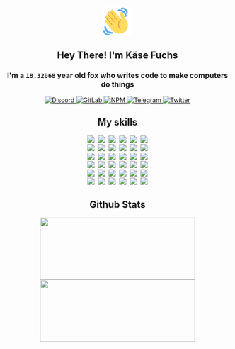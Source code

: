 <div><p align=center><img src=./resources/images/wave.gif width=64px height=64px></p><h2 align=center>Hey There! I'm Käse Fuchs</h2><h3 align=center>I'm a <code>18.32068</code> year old fox who writes code to make computers do things</h3><p align=center><a href=https://discord.com/users/507526681125322772><img alt=Discord src="https://img.shields.io/badge/Discord-5865F2?logo=discord&logoColor=white&style=flat-square#08efd7b26b1ed965eb0db82916aad8fb"> </a><a href=https://gitlab.com/kasefuchs><img alt=GitLab src="https://img.shields.io/badge/GitLab-330F63?logo=gitlab&logoColor=white&style=flat-square#08efd7b26b1ed965eb0db82916aad8fb"> </a><a href=https://npmjs.com/~kasefuchs><img alt=NPM src="https://img.shields.io/badge/NPM-CB3837?logo=npm&logoColor=white&style=flat-square#08efd7b26b1ed965eb0db82916aad8fb"> </a><a href=https://t.me/kasefuchs><img alt=Telegram src="https://img.shields.io/badge/Telegram-2CA5E0?logo=telegram&logoColor=white&style=flat-square#08efd7b26b1ed965eb0db82916aad8fb"> </a><a href=https://twitter.com/kasefuchs><img alt=Twitter src="https://img.shields.io/badge/Twitter-1DA1F2?logo=twitter&logoColor=white&style=flat-square#08efd7b26b1ed965eb0db82916aad8fb"></a></p><h2 align=center>My skills</h2><p align=center><a href=https://aws.amazon.com/ ><picture><source srcset="https://skillicons.dev/icons?i=aws&theme=dark#08efd7b26b1ed965eb0db82916aad8fb" media="(prefers-color-scheme: dark)"><source srcset="https://skillicons.dev/icons?i=aws&theme=light#08efd7b26b1ed965eb0db82916aad8fb" media="(prefers-color-scheme: light), (prefers-color-scheme: no-preference)"><img src="https://skillicons.dev/icons?i=aws&theme=light#08efd7b26b1ed965eb0db82916aad8fb"></picture></a>&nbsp;&nbsp;<a href=https://en.wikipedia.org/wiki/Bash_(Unix_shell)><picture><source srcset="https://skillicons.dev/icons?i=bash&theme=dark#08efd7b26b1ed965eb0db82916aad8fb" media="(prefers-color-scheme: dark)"><source srcset="https://skillicons.dev/icons?i=bash&theme=light#08efd7b26b1ed965eb0db82916aad8fb" media="(prefers-color-scheme: light), (prefers-color-scheme: no-preference)"><img src="https://skillicons.dev/icons?i=bash&theme=light#08efd7b26b1ed965eb0db82916aad8fb"></picture></a>&nbsp;&nbsp;<a href=https://discord.com/developers/docs><picture><source srcset="https://skillicons.dev/icons?i=bots&theme=dark#08efd7b26b1ed965eb0db82916aad8fb" media="(prefers-color-scheme: dark)"><source srcset="https://skillicons.dev/icons?i=bots&theme=light#08efd7b26b1ed965eb0db82916aad8fb" media="(prefers-color-scheme: light), (prefers-color-scheme: no-preference)"><img src="https://skillicons.dev/icons?i=bots&theme=light#08efd7b26b1ed965eb0db82916aad8fb"></picture></a>&nbsp;&nbsp;<a href=https://www.cloudflare.com/ ><picture><source srcset="https://skillicons.dev/icons?i=cloudflare&theme=dark#08efd7b26b1ed965eb0db82916aad8fb" media="(prefers-color-scheme: dark)"><source srcset="https://skillicons.dev/icons?i=cloudflare&theme=light#08efd7b26b1ed965eb0db82916aad8fb" media="(prefers-color-scheme: light), (prefers-color-scheme: no-preference)"><img src="https://skillicons.dev/icons?i=cloudflare&theme=light#08efd7b26b1ed965eb0db82916aad8fb"></picture></a>&nbsp;&nbsp;<a href=https://en.wikipedia.org/wiki/CSS><picture><source srcset="https://skillicons.dev/icons?i=css&theme=dark#08efd7b26b1ed965eb0db82916aad8fb" media="(prefers-color-scheme: dark)"><source srcset="https://skillicons.dev/icons?i=css&theme=light#08efd7b26b1ed965eb0db82916aad8fb" media="(prefers-color-scheme: light), (prefers-color-scheme: no-preference)"><img src="https://skillicons.dev/icons?i=css&theme=light#08efd7b26b1ed965eb0db82916aad8fb"></picture></a>&nbsp;&nbsp;<a href=https://www.docker.com/ ><picture><source srcset="https://skillicons.dev/icons?i=docker&theme=dark#08efd7b26b1ed965eb0db82916aad8fb" media="(prefers-color-scheme: dark)"><source srcset="https://skillicons.dev/icons?i=docker&theme=light#08efd7b26b1ed965eb0db82916aad8fb" media="(prefers-color-scheme: light), (prefers-color-scheme: no-preference)"><img src="https://skillicons.dev/icons?i=docker&theme=light#08efd7b26b1ed965eb0db82916aad8fb"></picture></a><br><a href=https://www.electronjs.org/ ><picture><source srcset="https://skillicons.dev/icons?i=electron&theme=dark#08efd7b26b1ed965eb0db82916aad8fb" media="(prefers-color-scheme: dark)"><source srcset="https://skillicons.dev/icons?i=electron&theme=light#08efd7b26b1ed965eb0db82916aad8fb" media="(prefers-color-scheme: light), (prefers-color-scheme: no-preference)"><img src="https://skillicons.dev/icons?i=electron&theme=light#08efd7b26b1ed965eb0db82916aad8fb"></picture></a>&nbsp;&nbsp;<a href=https://expressjs.com/ ><picture><source srcset="https://skillicons.dev/icons?i=express&theme=dark#08efd7b26b1ed965eb0db82916aad8fb" media="(prefers-color-scheme: dark)"><source srcset="https://skillicons.dev/icons?i=express&theme=light#08efd7b26b1ed965eb0db82916aad8fb" media="(prefers-color-scheme: light), (prefers-color-scheme: no-preference)"><img src="https://skillicons.dev/icons?i=express&theme=light#08efd7b26b1ed965eb0db82916aad8fb"></picture></a>&nbsp;&nbsp;<a href=https://www.figma.com/ ><picture><source srcset="https://skillicons.dev/icons?i=figma&theme=dark#08efd7b26b1ed965eb0db82916aad8fb" media="(prefers-color-scheme: dark)"><source srcset="https://skillicons.dev/icons?i=figma&theme=light#08efd7b26b1ed965eb0db82916aad8fb" media="(prefers-color-scheme: light), (prefers-color-scheme: no-preference)"><img src="https://skillicons.dev/icons?i=figma&theme=light#08efd7b26b1ed965eb0db82916aad8fb"></picture></a>&nbsp;&nbsp;<a href=https://firebase.google.com/ ><picture><source srcset="https://skillicons.dev/icons?i=firebase&theme=dark#08efd7b26b1ed965eb0db82916aad8fb" media="(prefers-color-scheme: dark)"><source srcset="https://skillicons.dev/icons?i=firebase&theme=light#08efd7b26b1ed965eb0db82916aad8fb" media="(prefers-color-scheme: light), (prefers-color-scheme: no-preference)"><img src="https://skillicons.dev/icons?i=firebase&theme=light#08efd7b26b1ed965eb0db82916aad8fb"></picture></a>&nbsp;&nbsp;<a href=https://flask.palletsprojects.com/ ><picture><source srcset="https://skillicons.dev/icons?i=flask&theme=dark#08efd7b26b1ed965eb0db82916aad8fb" media="(prefers-color-scheme: dark)"><source srcset="https://skillicons.dev/icons?i=flask&theme=light#08efd7b26b1ed965eb0db82916aad8fb" media="(prefers-color-scheme: light), (prefers-color-scheme: no-preference)"><img src="https://skillicons.dev/icons?i=flask&theme=light#08efd7b26b1ed965eb0db82916aad8fb"></picture></a>&nbsp;&nbsp;<a href=https://cloud.google.com/ ><picture><source srcset="https://skillicons.dev/icons?i=gcp&theme=dark#08efd7b26b1ed965eb0db82916aad8fb" media="(prefers-color-scheme: dark)"><source srcset="https://skillicons.dev/icons?i=gcp&theme=light#08efd7b26b1ed965eb0db82916aad8fb" media="(prefers-color-scheme: light), (prefers-color-scheme: no-preference)"><img src="https://skillicons.dev/icons?i=gcp&theme=light#08efd7b26b1ed965eb0db82916aad8fb"></picture></a><br><a href=https://git-scm.com/ ><picture><source srcset="https://skillicons.dev/icons?i=git&theme=dark#08efd7b26b1ed965eb0db82916aad8fb" media="(prefers-color-scheme: dark)"><source srcset="https://skillicons.dev/icons?i=git&theme=light#08efd7b26b1ed965eb0db82916aad8fb" media="(prefers-color-scheme: light), (prefers-color-scheme: no-preference)"><img src="https://skillicons.dev/icons?i=git&theme=light#08efd7b26b1ed965eb0db82916aad8fb"></picture></a>&nbsp;&nbsp;<a href=https://github.com/ ><picture><source srcset="https://skillicons.dev/icons?i=github&theme=dark#08efd7b26b1ed965eb0db82916aad8fb" media="(prefers-color-scheme: dark)"><source srcset="https://skillicons.dev/icons?i=github&theme=light#08efd7b26b1ed965eb0db82916aad8fb" media="(prefers-color-scheme: light), (prefers-color-scheme: no-preference)"><img src="https://skillicons.dev/icons?i=github&theme=light#08efd7b26b1ed965eb0db82916aad8fb"></picture></a>&nbsp;&nbsp;<a href=https://gitlab.com/ ><picture><source srcset="https://skillicons.dev/icons?i=gitlab&theme=dark#08efd7b26b1ed965eb0db82916aad8fb" media="(prefers-color-scheme: dark)"><source srcset="https://skillicons.dev/icons?i=gitlab&theme=light#08efd7b26b1ed965eb0db82916aad8fb" media="(prefers-color-scheme: light), (prefers-color-scheme: no-preference)"><img src="https://skillicons.dev/icons?i=gitlab&theme=light#08efd7b26b1ed965eb0db82916aad8fb"></picture></a>&nbsp;&nbsp;<a href=https://www.heroku.com/ ><picture><source srcset="https://skillicons.dev/icons?i=heroku&theme=dark#08efd7b26b1ed965eb0db82916aad8fb" media="(prefers-color-scheme: dark)"><source srcset="https://skillicons.dev/icons?i=heroku&theme=light#08efd7b26b1ed965eb0db82916aad8fb" media="(prefers-color-scheme: light), (prefers-color-scheme: no-preference)"><img src="https://skillicons.dev/icons?i=heroku&theme=light#08efd7b26b1ed965eb0db82916aad8fb"></picture></a>&nbsp;&nbsp;<a href=https://en.wikipedia.org/wiki/HTML><picture><source srcset="https://skillicons.dev/icons?i=html&theme=dark#08efd7b26b1ed965eb0db82916aad8fb" media="(prefers-color-scheme: dark)"><source srcset="https://skillicons.dev/icons?i=html&theme=light#08efd7b26b1ed965eb0db82916aad8fb" media="(prefers-color-scheme: light), (prefers-color-scheme: no-preference)"><img src="https://skillicons.dev/icons?i=html&theme=light#08efd7b26b1ed965eb0db82916aad8fb"></picture></a>&nbsp;&nbsp;<a href=https://en.wikipedia.org/wiki/JavaScript><picture><source srcset="https://skillicons.dev/icons?i=js&theme=dark#08efd7b26b1ed965eb0db82916aad8fb" media="(prefers-color-scheme: dark)"><source srcset="https://skillicons.dev/icons?i=js&theme=light#08efd7b26b1ed965eb0db82916aad8fb" media="(prefers-color-scheme: light), (prefers-color-scheme: no-preference)"><img src="https://skillicons.dev/icons?i=js&theme=light#08efd7b26b1ed965eb0db82916aad8fb"></picture></a><br><a href=https://en.wikipedia.org/wiki/Linux><picture><source srcset="https://skillicons.dev/icons?i=linux&theme=dark#08efd7b26b1ed965eb0db82916aad8fb" media="(prefers-color-scheme: dark)"><source srcset="https://skillicons.dev/icons?i=linux&theme=light#08efd7b26b1ed965eb0db82916aad8fb" media="(prefers-color-scheme: light), (prefers-color-scheme: no-preference)"><img src="https://skillicons.dev/icons?i=linux&theme=light#08efd7b26b1ed965eb0db82916aad8fb"></picture></a>&nbsp;&nbsp;<a href=https://mui.com/ ><picture><source srcset="https://skillicons.dev/icons?i=materialui&theme=dark#08efd7b26b1ed965eb0db82916aad8fb" media="(prefers-color-scheme: dark)"><source srcset="https://skillicons.dev/icons?i=materialui&theme=light#08efd7b26b1ed965eb0db82916aad8fb" media="(prefers-color-scheme: light), (prefers-color-scheme: no-preference)"><img src="https://skillicons.dev/icons?i=materialui&theme=light#08efd7b26b1ed965eb0db82916aad8fb"></picture></a>&nbsp;&nbsp;<a href=https://en.wikipedia.org/wiki/Markdown><picture><source srcset="https://skillicons.dev/icons?i=md&theme=dark#08efd7b26b1ed965eb0db82916aad8fb" media="(prefers-color-scheme: dark)"><source srcset="https://skillicons.dev/icons?i=md&theme=light#08efd7b26b1ed965eb0db82916aad8fb" media="(prefers-color-scheme: light), (prefers-color-scheme: no-preference)"><img src="https://skillicons.dev/icons?i=md&theme=light#08efd7b26b1ed965eb0db82916aad8fb"></picture></a>&nbsp;&nbsp;<a href=https://www.mongodb.com/ ><picture><source srcset="https://skillicons.dev/icons?i=mongodb&theme=dark#08efd7b26b1ed965eb0db82916aad8fb" media="(prefers-color-scheme: dark)"><source srcset="https://skillicons.dev/icons?i=mongodb&theme=light#08efd7b26b1ed965eb0db82916aad8fb" media="(prefers-color-scheme: light), (prefers-color-scheme: no-preference)"><img src="https://skillicons.dev/icons?i=mongodb&theme=light#08efd7b26b1ed965eb0db82916aad8fb"></picture></a>&nbsp;&nbsp;<a href=https://www.mysql.com/ ><picture><source srcset="https://skillicons.dev/icons?i=mysql&theme=dark#08efd7b26b1ed965eb0db82916aad8fb" media="(prefers-color-scheme: dark)"><source srcset="https://skillicons.dev/icons?i=mysql&theme=light#08efd7b26b1ed965eb0db82916aad8fb" media="(prefers-color-scheme: light), (prefers-color-scheme: no-preference)"><img src="https://skillicons.dev/icons?i=mysql&theme=light#08efd7b26b1ed965eb0db82916aad8fb"></picture></a>&nbsp;&nbsp;<a href=https://nextjs.org/ ><picture><source srcset="https://skillicons.dev/icons?i=nextjs&theme=dark#08efd7b26b1ed965eb0db82916aad8fb" media="(prefers-color-scheme: dark)"><source srcset="https://skillicons.dev/icons?i=nextjs&theme=light#08efd7b26b1ed965eb0db82916aad8fb" media="(prefers-color-scheme: light), (prefers-color-scheme: no-preference)"><img src="https://skillicons.dev/icons?i=nextjs&theme=light#08efd7b26b1ed965eb0db82916aad8fb"></picture></a><br><a href=https://nodejs.org/en/ ><picture><source srcset="https://skillicons.dev/icons?i=nodejs&theme=dark#08efd7b26b1ed965eb0db82916aad8fb" media="(prefers-color-scheme: dark)"><source srcset="https://skillicons.dev/icons?i=nodejs&theme=light#08efd7b26b1ed965eb0db82916aad8fb" media="(prefers-color-scheme: light), (prefers-color-scheme: no-preference)"><img src="https://skillicons.dev/icons?i=nodejs&theme=light#08efd7b26b1ed965eb0db82916aad8fb"></picture></a>&nbsp;&nbsp;<a href=https://www.postgresql.org/ ><picture><source srcset="https://skillicons.dev/icons?i=postgres&theme=dark#08efd7b26b1ed965eb0db82916aad8fb" media="(prefers-color-scheme: dark)"><source srcset="https://skillicons.dev/icons?i=postgres&theme=light#08efd7b26b1ed965eb0db82916aad8fb" media="(prefers-color-scheme: light), (prefers-color-scheme: no-preference)"><img src="https://skillicons.dev/icons?i=postgres&theme=light#08efd7b26b1ed965eb0db82916aad8fb"></picture></a>&nbsp;&nbsp;<a href=https://learn.microsoft.com/en-us/powershell/ ><picture><source srcset="https://skillicons.dev/icons?i=powershell&theme=dark#08efd7b26b1ed965eb0db82916aad8fb" media="(prefers-color-scheme: dark)"><source srcset="https://skillicons.dev/icons?i=powershell&theme=light#08efd7b26b1ed965eb0db82916aad8fb" media="(prefers-color-scheme: light), (prefers-color-scheme: no-preference)"><img src="https://skillicons.dev/icons?i=powershell&theme=light#08efd7b26b1ed965eb0db82916aad8fb"></picture></a>&nbsp;&nbsp;<a href=https://www.python.org/ ><picture><source srcset="https://skillicons.dev/icons?i=py&theme=dark#08efd7b26b1ed965eb0db82916aad8fb" media="(prefers-color-scheme: dark)"><source srcset="https://skillicons.dev/icons?i=py&theme=light#08efd7b26b1ed965eb0db82916aad8fb" media="(prefers-color-scheme: light), (prefers-color-scheme: no-preference)"><img src="https://skillicons.dev/icons?i=py&theme=light#08efd7b26b1ed965eb0db82916aad8fb"></picture></a>&nbsp;&nbsp;<a href=https://www.raspberrypi.org/ ><picture><source srcset="https://skillicons.dev/icons?i=raspberrypi&theme=dark#08efd7b26b1ed965eb0db82916aad8fb" media="(prefers-color-scheme: dark)"><source srcset="https://skillicons.dev/icons?i=raspberrypi&theme=light#08efd7b26b1ed965eb0db82916aad8fb" media="(prefers-color-scheme: light), (prefers-color-scheme: no-preference)"><img src="https://skillicons.dev/icons?i=raspberrypi&theme=light#08efd7b26b1ed965eb0db82916aad8fb"></picture></a>&nbsp;&nbsp;<a href=https://reactjs.org/ ><picture><source srcset="https://skillicons.dev/icons?i=react&theme=dark#08efd7b26b1ed965eb0db82916aad8fb" media="(prefers-color-scheme: dark)"><source srcset="https://skillicons.dev/icons?i=react&theme=light#08efd7b26b1ed965eb0db82916aad8fb" media="(prefers-color-scheme: light), (prefers-color-scheme: no-preference)"><img src="https://skillicons.dev/icons?i=react&theme=light#08efd7b26b1ed965eb0db82916aad8fb"></picture></a><br><a href=https://redux.js.org/ ><picture><source srcset="https://skillicons.dev/icons?i=redux&theme=dark#08efd7b26b1ed965eb0db82916aad8fb" media="(prefers-color-scheme: dark)"><source srcset="https://skillicons.dev/icons?i=redux&theme=light#08efd7b26b1ed965eb0db82916aad8fb" media="(prefers-color-scheme: light), (prefers-color-scheme: no-preference)"><img src="https://skillicons.dev/icons?i=redux&theme=light#08efd7b26b1ed965eb0db82916aad8fb"></picture></a>&nbsp;&nbsp;<a href=https://en.wikipedia.org/wiki/Regular_expression><picture><source srcset="https://skillicons.dev/icons?i=regex&theme=dark#08efd7b26b1ed965eb0db82916aad8fb" media="(prefers-color-scheme: dark)"><source srcset="https://skillicons.dev/icons?i=regex&theme=light#08efd7b26b1ed965eb0db82916aad8fb" media="(prefers-color-scheme: light), (prefers-color-scheme: no-preference)"><img src="https://skillicons.dev/icons?i=regex&theme=light#08efd7b26b1ed965eb0db82916aad8fb"></picture></a>&nbsp;&nbsp;<a href=https://en.wikipedia.org/wiki/Sass_(stylesheet_language)><picture><source srcset="https://skillicons.dev/icons?i=sass&theme=dark#08efd7b26b1ed965eb0db82916aad8fb" media="(prefers-color-scheme: dark)"><source srcset="https://skillicons.dev/icons?i=sass&theme=light#08efd7b26b1ed965eb0db82916aad8fb" media="(prefers-color-scheme: light), (prefers-color-scheme: no-preference)"><img src="https://skillicons.dev/icons?i=sass&theme=light#08efd7b26b1ed965eb0db82916aad8fb"></picture></a>&nbsp;&nbsp;<a href=https://www.typescriptlang.org/ ><picture><source srcset="https://skillicons.dev/icons?i=ts&theme=dark#08efd7b26b1ed965eb0db82916aad8fb" media="(prefers-color-scheme: dark)"><source srcset="https://skillicons.dev/icons?i=ts&theme=light#08efd7b26b1ed965eb0db82916aad8fb" media="(prefers-color-scheme: light), (prefers-color-scheme: no-preference)"><img src="https://skillicons.dev/icons?i=ts&theme=light#08efd7b26b1ed965eb0db82916aad8fb"></picture></a>&nbsp;&nbsp;<a href=https://unity.com/ ><picture><source srcset="https://skillicons.dev/icons?i=unity&theme=dark#08efd7b26b1ed965eb0db82916aad8fb" media="(prefers-color-scheme: dark)"><source srcset="https://skillicons.dev/icons?i=unity&theme=light#08efd7b26b1ed965eb0db82916aad8fb" media="(prefers-color-scheme: light), (prefers-color-scheme: no-preference)"><img src="https://skillicons.dev/icons?i=unity&theme=light#08efd7b26b1ed965eb0db82916aad8fb"></picture></a>&nbsp;&nbsp;<a href=https://workers.cloudflare.com/ ><picture><source srcset="https://skillicons.dev/icons?i=workers&theme=dark#08efd7b26b1ed965eb0db82916aad8fb" media="(prefers-color-scheme: dark)"><source srcset="https://skillicons.dev/icons?i=workers&theme=light#08efd7b26b1ed965eb0db82916aad8fb" media="(prefers-color-scheme: light), (prefers-color-scheme: no-preference)"><img src="https://skillicons.dev/icons?i=workers&theme=light#08efd7b26b1ed965eb0db82916aad8fb"></picture></a><br></p><h2 align=center>Github Stats</h2><p align=center><picture><source srcset="https://github-readme-stats-kasefuchs.vercel.app/api/?count_private=true&hide_border=true&hide_rank=true&line_height=20&hide_title=true&username=Kasefuchs&theme=dark#08efd7b26b1ed965eb0db82916aad8fb" media="(prefers-color-scheme: dark)"><source srcset="https://github-readme-stats-kasefuchs.vercel.app/api/?count_private=true&hide_border=true&hide_rank=true&line_height=20&hide_title=true&username=Kasefuchs&theme=light#08efd7b26b1ed965eb0db82916aad8fb" media="(prefers-color-scheme: light), (prefers-color-scheme: no-preference)"><img align=middle width=350 height=140 src="https://github-readme-stats-kasefuchs.vercel.app/api/?count_private=true&hide_border=true&hide_rank=true&line_height=20&hide_title=true&username=Kasefuchs&theme=light#08efd7b26b1ed965eb0db82916aad8fb"></picture><picture><source srcset="https://github-readme-stats-kasefuchs.vercel.app/api/top-langs/?count_private=true&hide_border=true&layout=compact&username=Kasefuchs&theme=dark#08efd7b26b1ed965eb0db82916aad8fb" media="(prefers-color-scheme: dark)"><source srcset="https://github-readme-stats-kasefuchs.vercel.app/api/top-langs/?count_private=true&hide_border=true&layout=compact&username=Kasefuchs&theme=light#08efd7b26b1ed965eb0db82916aad8fb" media="(prefers-color-scheme: light), (prefers-color-scheme: no-preference)"><img align=middle width=350 height=140 src="https://github-readme-stats-kasefuchs.vercel.app/api/top-langs/?count_private=true&hide_border=true&layout=compact&username=Kasefuchs&theme=light#08efd7b26b1ed965eb0db82916aad8fb"></picture></p><img src="https://hit.yhype.me/github/profile?user_id=64592097#08efd7b26b1ed965eb0db82916aad8fb" alt=""></div>